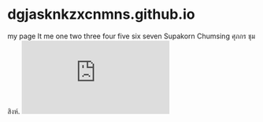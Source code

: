 # dgjasknkzxcnmns.github.io
my page  It me 
one two three four five 
six seven 
Supakorn Chumsing
ศุภกร ชุมสิงห์.
![image](https://www.facebook.com/photo.php?fbid=2676374326011898&set=a.1622620318053976&type=3&theater)

